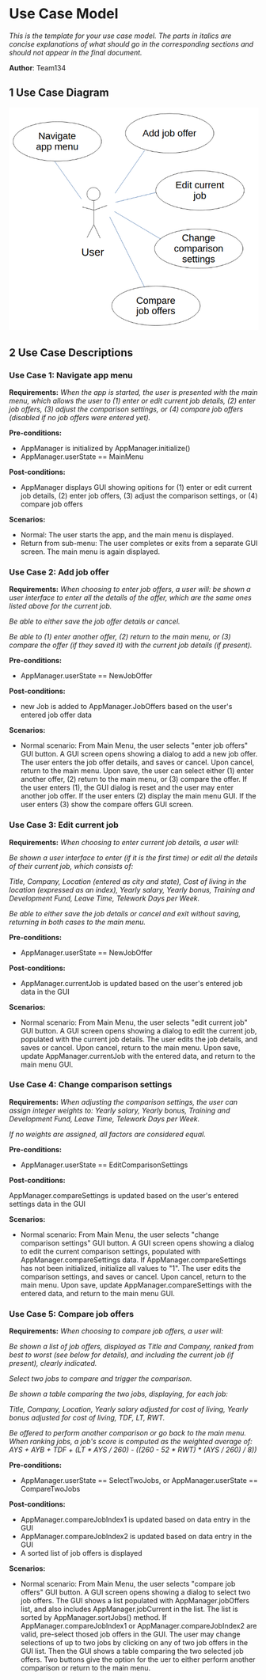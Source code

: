 # Use Case Model

*This is the template for your use case model. The parts in italics are concise explanations of what should go in the corresponding sections and should not appear in the final document.*

**Author**: Team134

## 1 Use Case Diagram

![use case diagram](./images/usecase_diagram.png)

## 2 Use Case Descriptions


### Use Case 1: Navigate app menu

**Requirements:** *When the app is started, the user is presented with the main menu, which allows the user to (1) enter or edit current job details, (2) enter job offers, (3) adjust the comparison settings, or (4) compare job offers (disabled if no job offers were entered yet).*

**Pre-conditions:** 

- AppManager is initialized by AppManager.initialize()
- AppManager.userState == MainMenu

**Post-conditions:**

- AppManager displays GUI showing opitions for (1) enter or edit current job details, (2) enter job offers, (3) adjust the comparison settings, or (4) compare job offers

**Scenarios:**

- Normal: The user starts the app, and the main menu is displayed.
- Return from sub-menu:  The user completes or exits from a separate GUI screen.  The main menu is again displayed.


### Use Case 2: Add job offer

**Requirements:**  *When choosing to enter job offers, a user will: be shown a user interface to enter all the details of the offer, which are the same ones listed above for the current job.*

*Be able to either save the job offer details or cancel.*

*Be able to (1) enter another offer, (2) return to the main menu, or (3) compare the offer (if they saved it) with the current job details (if present).*

**Pre-conditions:**

- AppManager.userState == NewJobOffer

**Post-conditions:**

- new Job is added to AppManager.JobOffers based on the user's entered job offer data

**Scenarios:**

- Normal scenario:  From Main Menu, the user selects "enter job offers" GUI button.  A GUI screen opens showing a dialog to add a new job offer.  The user enters the job offer details, and saves or cancel.  Upon cancel, return to the main menu.  Upon save, the user can select either (1) enter another offer, (2) return to the main menu, or (3) compare the offer.  If the user enters (1), the GUI dialog is reset and the user may enter another job offer.  If the user enters (2) display the main menu GUI.  If the user enters (3) show the compare offers GUI screen.


### Use Case 3: Edit current job

**Requirements:** *When choosing to enter current job details, a user will:*

*Be shown a user interface to enter (if it is the first time) or edit all the details of their current job, which consists of:*

*Title, Company, Location (entered as city and state), Cost of living in the location (expressed as an index), Yearly salary, Yearly bonus, Training and Development Fund, Leave Time, Telework Days per Week.*

*Be able to either save the job details or cancel and exit without saving, returning in both cases to the main menu.*

**Pre-conditions:**

- AppManager.userState == NewJobOffer

**Post-conditions:**

- AppManager.currentJob is updated based on the user's entered job data in the GUI

**Scenarios:**

- Normal scenario:  From Main Menu, the user selects "edit current job" GUI button.  A GUI screen opens showing a dialog to edit the current job, populated with the current job details.  The user edits the job details, and saves or cancel.  Upon cancel, return to the main menu.  Upon save, update AppManager.currentJob with the entered data, and return to the main menu GUI.


### Use Case 4: Change comparison settings

**Requirements:** *When adjusting the comparison settings, the user can assign integer weights to: Yearly salary, Yearly bonus, Training and Development Fund, Leave Time, Telework Days per Week.*

*If no weights are assigned, all factors are considered equal.*


**Pre-conditions:**

- AppManager.userState == EditComparisonSettings

**Post-conditions:**

AppManager.compareSettings is updated based on the user's entered settings data in the GUI

**Scenarios:**

- Normal scenario:  From Main Menu, the user selects "change comparison settings" GUI button.  A GUI screen opens showing a dialog to edit the current comparison settings, populated with AppManager.compareSettings data.  If AppManager.compareSettings has not been initialized, initialize all values to "1".  The user edits the comparison settings, and saves or cancel.  Upon cancel, return to the main menu.  Upon save, update AppManager.compareSettings with the entered data, and return to the main menu GUI.


### Use Case 5: Compare job offers

**Requirements:** *When choosing to compare job offers, a user will:*

*Be shown a list of job offers, displayed as Title and Company, ranked from best to worst (see below for details), and including the current job (if present), clearly indicated.*

*Select two jobs to compare and trigger the comparison.*

*Be shown a table comparing the two jobs, displaying, for each job:*

*Title, Company, Location, Yearly salary adjusted for cost of living, Yearly bonus adjusted for cost of living, TDF, LT, RWT.*

*Be offered to perform another comparison or go back to the main menu.*
*When ranking jobs, a job's score is computed as the weighted average of:*
*AYS + AYB + TDF + (LT * AYS / 260) - ((260 - 52 * RWT) * (AYS / 260) / 8))*


**Pre-conditions:**

- AppManager.userState == SelectTwoJobs, or AppManager.userState == CompareTwoJobs


**Post-conditions:**

- AppManager.compareJobIndex1 is updated based on data entry in the GUI
- AppManager.compareJobIndex2 is updated based on data entry in the GUI
- A sorted list of job offers is displayed

**Scenarios:**

- Normal scenario:  From Main Menu, the user selects "compare job offers" GUI button.  A GUI screen opens showing a dialog to select two job offers.  The GUI shows a list populated with AppManager.jobOffers list, and also includes AppManager.jobCurrent in the list.  The list is sorted by AppManager.sortJobs() method.  If AppManager.compareJobIndex1 or AppManager.compareJobIndex2 are valid, pre-select thosed job offers in the GUI.  The user may change selections of up to two jobs by clicking on any of two job offers in the GUI list.  Then the GUI shows a table comparing the two selected job offers.  Two buttons give the option for the uer to either perform another comparison or return to the main menu. 
